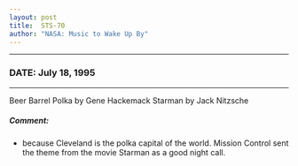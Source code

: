 ```yaml
---
layout: post
title:  STS-70
author: "NASA: Music to Wake Up By"
---
```


----
### DATE: July 18, 1995
----
Beer Barrel Polka by Gene Hackemack
Starman by Jack Nitzsche

##### Comment:
* because Cleveland is the polka capital of the world.
Mission Control sent the theme from the movie Starman as a good night call.
